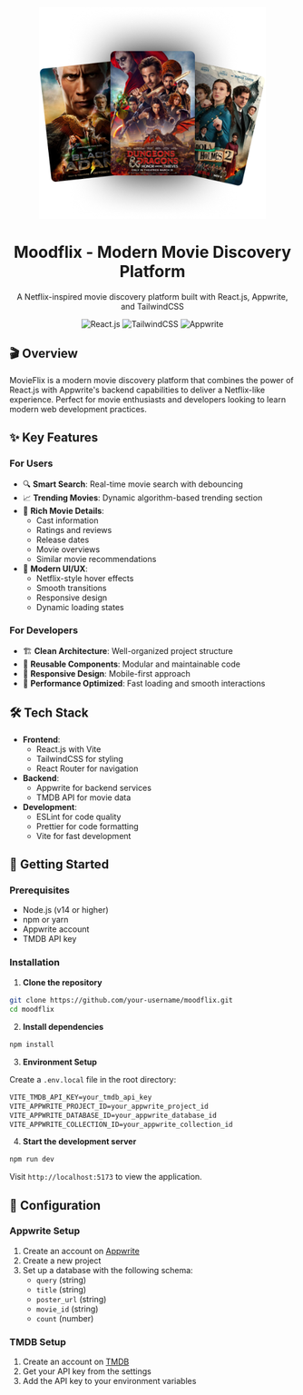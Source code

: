 <div align="center">
  <img src="public/hero-img.png" alt="Moodflix Banner" width="400" />
  
  # Moodflix - Modern Movie Discovery Platform
  
  <p>A Netflix-inspired movie discovery platform built with React.js, Appwrite, and TailwindCSS</p>

  <div>
    <img src="https://img.shields.io/badge/React-20232A?style=for-the-badge&logo=react&logoColor=61DAFB" alt="React.js" />
    <img src="https://img.shields.io/badge/Tailwind_CSS-38B2AC?style=for-the-badge&logo=tailwind-css&logoColor=white" alt="TailwindCSS" />
    <img src="https://img.shields.io/badge/Appwrite-F02E65?style=for-the-badge&logo=Appwrite&logoColor=white" alt="Appwrite" />
  </div>
</div>

## 🎬 Overview

MovieFlix is a modern movie discovery platform that combines the power of React.js with Appwrite's backend capabilities to deliver a Netflix-like experience. Perfect for movie enthusiasts and developers looking to learn modern web development practices.

## ✨ Key Features

### For Users
- 🔍 **Smart Search**: Real-time movie search with debouncing
- 📈 **Trending Movies**: Dynamic algorithm-based trending section
- 🎯 **Rich Movie Details**: 
  - Cast information
  - Ratings and reviews
  - Release dates
  - Movie overviews
  - Similar movie recommendations
- 💫 **Modern UI/UX**:
  - Netflix-style hover effects
  - Smooth transitions
  - Responsive design
  - Dynamic loading states

### For Developers
- 🏗️ **Clean Architecture**: Well-organized project structure
- 🔄 **Reusable Components**: Modular and maintainable code
- 📱 **Responsive Design**: Mobile-first approach
- 🚀 **Performance Optimized**: Fast loading and smooth interactions

## 🛠️ Tech Stack

- **Frontend**: 
  - React.js with Vite
  - TailwindCSS for styling
  - React Router for navigation
- **Backend**: 
  - Appwrite for backend services
  - TMDB API for movie data
- **Development**:
  - ESLint for code quality
  - Prettier for code formatting
  - Vite for fast development

## 🚀 Getting Started

### Prerequisites

- Node.js (v14 or higher)
- npm or yarn
- Appwrite account
- TMDB API key

### Installation

1. **Clone the repository**
```bash
git clone https://github.com/your-username/moodflix.git
cd moodflix
```

2. **Install dependencies**
```bash
npm install
```

3. **Environment Setup**

Create a `.env.local` file in the root directory:
```env
VITE_TMDB_API_KEY=your_tmdb_api_key
VITE_APPWRITE_PROJECT_ID=your_appwrite_project_id
VITE_APPWRITE_DATABASE_ID=your_appwrite_database_id
VITE_APPWRITE_COLLECTION_ID=your_appwrite_collection_id
```

4. **Start the development server**
```bash
npm run dev
```

Visit `http://localhost:5173` to view the application.

## 🔧 Configuration

### Appwrite Setup

1. Create an account on [Appwrite](https://appwrite.io/)
2. Create a new project
3. Set up a database with the following schema:
   - `query` (string)
   - `title` (string)
   - `poster_url` (string)
   - `movie_id` (string)
   - `count` (number)

### TMDB Setup

1. Create an account on [TMDB](https://www.themoviedb.org/)
2. Get your API key from the settings
3. Add the API key to your environment variables
